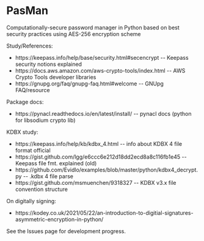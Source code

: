 # PasMan
Computationally-secure password manager in Python based on best security practices using AES-256 encryption scheme

Study/References:
- <link>https://keepass.info/help/base/security.html#secencrypt</link> -- Keepass security notions explained
- <link>https://docs.aws.amazon.com/aws-crypto-tools/index.html</link> -- AWS Crypto Tools developer libraries
- <link>https://gnupg.org/faq/gnupg-faq.html#welcome</link> -- GNUpg FAQ/resource

Package docs:
- <link>https://pynacl.readthedocs.io/en/latest/install/</link> -- pynacl docs (python for libsodium crypto lib)

KDBX study:
- <link>https://keepass.info/help/kb/kdbx_4.html</link> -- info about KDBX 4 file format official
- <link>https://gist.github.com/lgg/e6ccc6e212d18dd2ecd8a8c116fb1e45</link> -- Keepass file fmt. explained (old)
- <link>https://github.com/Evidlo/examples/blob/master/python/kdbx4_decrypt.py</link> -- .kdbx 4 file parse
- <link>https://gist.github.com/msmuenchen/9318327</link> -- KDBX v3.x file convention structure

On digitally signing:
- <link>https://kodey.co.uk/2021/05/22/an-introduction-to-digitial-signatures-asymmetric-encryption-in-python/</link>

See the Issues page for development progress.
